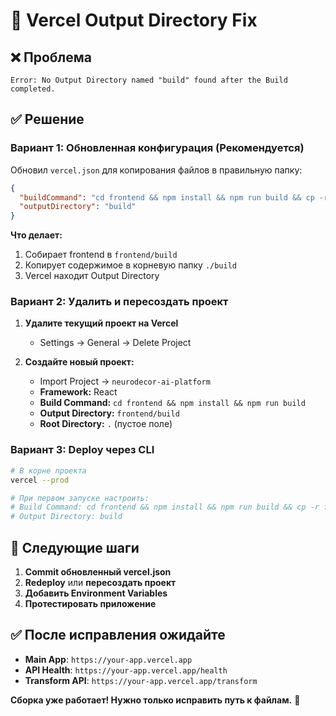 # 🔧 Vercel Output Directory Fix

## ❌ Проблема
```
Error: No Output Directory named "build" found after the Build completed.
```

## ✅ Решение

### **Вариант 1: Обновленная конфигурация (Рекомендуется)**

Обновил `vercel.json` для копирования файлов в правильную папку:

```json
{
  "buildCommand": "cd frontend && npm install && npm run build && cp -r frontend/build ./build",
  "outputDirectory": "build"
}
```

**Что делает:**
1. Собирает frontend в `frontend/build`
2. Копирует содержимое в корневую папку `./build`  
3. Vercel находит Output Directory

### **Вариант 2: Удалить и пересоздать проект**

1. **Удалите текущий проект на Vercel**
   - Settings → General → Delete Project

2. **Создайте новый проект:**
   - Import Project → `neurodecor-ai-platform`
   - **Framework:** React
   - **Build Command:** `cd frontend && npm install && npm run build`
   - **Output Directory:** `frontend/build`
   - **Root Directory:** `.` (пустое поле)

### **Вариант 3: Deploy через CLI**

```bash
# В корне проекта
vercel --prod

# При первом запуске настроить:
# Build Command: cd frontend && npm install && npm run build && cp -r frontend/build ./build
# Output Directory: build
```

## 🚀 Следующие шаги

1. **Commit обновленный vercel.json**
2. **Redeploy** или **пересоздать проект**
3. **Добавить Environment Variables**
4. **Протестировать приложение**

## ✅ После исправления ожидайте

- **Main App**: `https://your-app.vercel.app`
- **API Health**: `https://your-app.vercel.app/health`  
- **Transform API**: `https://your-app.vercel.app/transform`

**Сборка уже работает! Нужно только исправить путь к файлам.** 🎯